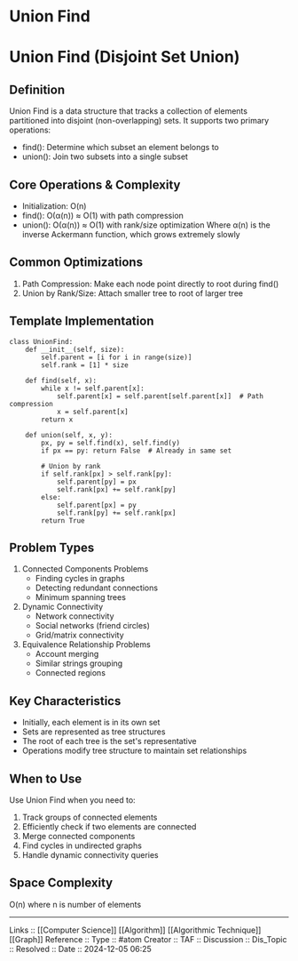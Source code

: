 # Union Find

# Union Find (Disjoint Set Union)

## Definition

Union Find is a data structure that tracks a collection of elements partitioned into disjoint (non-overlapping) sets. It supports two primary operations:

- find(): Determine which subset an element belongs to
- union(): Join two subsets into a single subset

## Core Operations & Complexity

- Initialization: O(n)
- find(): O(α(n)) ≈ O(1) with path compression
- union(): O(α(n)) ≈ O(1) with rank/size optimization Where α(n) is the inverse Ackermann function, which grows extremely slowly

## Common Optimizations

1. Path Compression: Make each node point directly to root during find()
2. Union by Rank/Size: Attach smaller tree to root of larger tree

## Template Implementation

```
class UnionFind:
    def __init__(self, size):
        self.parent = [i for i in range(size)]
        self.rank = [1] * size
    
    def find(self, x):
        while x != self.parent[x]:
            self.parent[x] = self.parent[self.parent[x]]  # Path compression
            x = self.parent[x]
        return x
    
    def union(self, x, y):
        px, py = self.find(x), self.find(y)
        if px == py: return False  # Already in same set
        
        # Union by rank
        if self.rank[px] > self.rank[py]:
            self.parent[py] = px
            self.rank[px] += self.rank[py]
        else:
            self.parent[px] = py
            self.rank[py] += self.rank[px]
        return True
```

## Problem Types

1. Connected Components Problems
    - Finding cycles in graphs
    - Detecting redundant connections
    - Minimum spanning trees
2. Dynamic Connectivity
    - Network connectivity
    - Social networks (friend circles)
    - Grid/matrix connectivity
3. Equivalence Relationship Problems
    - Account merging
    - Similar strings grouping
    - Connected regions

## Key Characteristics

- Initially, each element is in its own set
- Sets are represented as tree structures
- The root of each tree is the set's representative
- Operations modify tree structure to maintain set relationships

## When to Use

Use Union Find when you need to:

1. Track groups of connected elements
2. Efficiently check if two elements are connected
3. Merge connected components
4. Find cycles in undirected graphs
5. Handle dynamic connectivity queries

## Space Complexity

O(n) where n is number of elements

---
Links :: [[Computer Science]] [[Algorithm]] [[Algorithmic Technique]] [[Graph]]
Reference ::
Type :: #atom
Creator ::
TAF ::
Discussion ::
Dis_Topic :: 
Resolved ::
Date :: 2024-12-05 06:25
